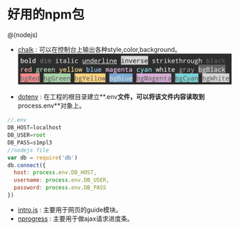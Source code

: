 # 好用的npm包
@(nodejs)
- [chalk](https://github.com/chalk/chalk) : 可以在控制台上输出各种style,color,background。
![Alt text](../imgs/7d972749-3436-40f9-b6b7-6e00eff9d8ad.png)

- [dotenv](https://github.com/motdotla/dotenv) : 在工程的根目录建立**.env**文件，可以将该文件内容读取到**process.env**对象上。
```javascript
//.env
DB_HOST=localhost
DB_USER=root
DB_PASS=s1mpl3
//nodejs file
var db = require('db')
db.connect({
  host: process.env.DB_HOST,
  username: process.env.DB_USER,
  password: process.env.DB_PASS
})
```
- [intro.js](https://github.com/usablica/intro.js) : 主要用于网页的guide模块。
- [nprogress](https://github.com/rstacruz/nprogress) : 主要用于做ajax请求进度条。

